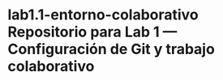 # lab1.1-entorno-colaborativo   Repositorio para Lab 1 — Configuración de Git y trabajo colaborativo
